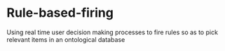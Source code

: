 # Rule-based-firing
Using real time user decision making processes to fire rules so as to pick relevant items in an ontological database
